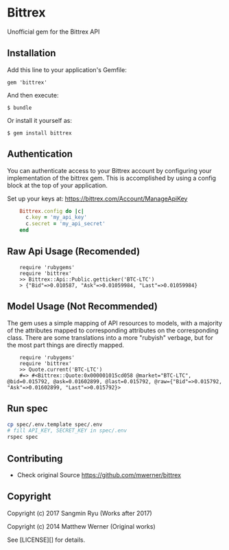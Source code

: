 # Bittrex

Unofficial gem for the Bittrex API

## Installation

Add this line to your application's Gemfile:

    gem 'bittrex'

And then execute:

    $ bundle

Or install it yourself as:

    $ gem install bittrex
    
## Authentication

You can authenticate access to your Bittrex account by configuring your implementation of the bittrex gem. This is accomplished by using a config block at the top of your application.

Set up your keys at: https://bittrex.com/Account/ManageApiKey

```ruby
    Bittrex.config do |c|
      c.key = 'my_api_key'
      c.secret = 'my_api_secret'
    end
```

## Raw Api Usage (Recomended)

```
    require 'rubygems'
    require 'bittrex'
    >> Bittrex::Api::Public.getticker('BTC-LTC')
    > {"Bid"=>0.010587, "Ask"=>0.01059984, "Last"=>0.01059984}
```

## Model Usage (Not Recommended)

The gem uses a simple mapping of API resources to models, with a majority of the attributes mapped to corresponding attributes on the corresponding class. There are some translations into a more "rubyish" verbage, but for the most part things are directly mapped.

```
    require 'rubygems'
    require 'bittrex'
    >> Quote.current('BTC-LTC')
    #=> #<Bittrex::Quote:0x000001015cd058 @market="BTC-LTC", @bid=0.015792, @ask=0.01602899, @last=0.015792, @raw={"Bid"=>0.015792, "Ask"=>0.01602899, "Last"=>0.015792}>
```

## Run spec
```bash
cp spec/.env.template spec/.env
# fill API_KEY, SECRET_KEY in spec/.env
rspec spec
```

## Contributing

* Check original Source https://github.com/mwerner/bittrex


## Copyright

Copyright (c) 2017 Sangmin Ryu (Works after 2017)

Copyright (c) 2014 Matthew Werner (Original works)

See [LICENSE][] for details.
